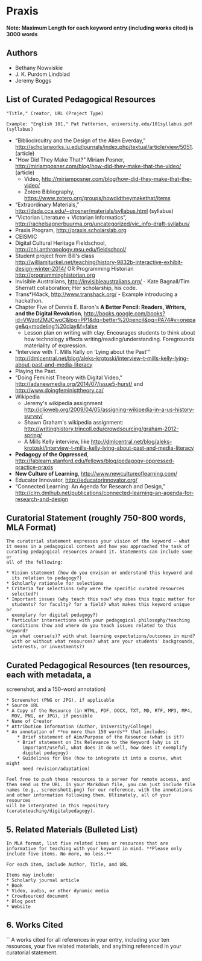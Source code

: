 # Praxis

**Note: Maximum Length for each keyword entry (including works cited) is
3000 words**

## Authors

* Bethany Nowviskie
* J. K. Purdom Lindblad
* Jeremy Boggs

## List of Curated Pedagogical Resources

```
"Title," Creator, URL (Project Type)

Example: "English 101," Pat Patterson, university.edu/101syllabus.pdf (syllabus)
```

* “Bibliocircuitry and the Design of the Alien Everday,”
  http://scholarworks.iu.edu/journals/index.php/textual/article/view/5051.
  (article)
* "How Did They Make That?" Miriam Posner,
  http://miriamposner.com/blog/how-did-they-make-that-the-video/
  (article)
  * Video,
    http://miriamposner.com/blog/how-did-they-make-that-the-video/
  * Zotero Bibliography,
    https://www.zotero.org/groups/howdidtheymakethat/items
* “Extraordinary Materials,”
  http://dada.cca.edu/~drosner/materials/syllabus.html (syllabus)
* “Victorian Literature + Victorian Informatics”,
  http://rachelsagnerbuurma.org/uncategorized/vic_info-draft-syllabus/
* Praxis Program, http://praxis.scholarslab.org
* CEISMIC
* Digital Cultural Heritage Fieldschool,
  http://chi.anthropology.msu.edu/fieldschool/
* Student project from Bill's class
  http://williamjturkel.net/teaching/history-9832b-interactive-exhibit-design-winter-2014/
  OR Programming Historian http://programminghistorian.org
* Invisible Australians, http://invisibleaustralians.org/ - Kate
  Bagnall/Tim Sherratt collaboration; Her scholarship, his code.
* Trans*H4ack, http://www.transhack.org/  - Example introducing a
  hackathon.
* Chapter Five of Dennis E. Baron's **A Better Pencil: Readers, Writers,
  and the Digital Revolution**,
  http://books.google.com/books?id=VWzgtZMJCwgC&lpg=PP1&dq=better%20pencil&pg=PA74#v=onepage&q=modeling%20clay&f=false
  * Lesson plan on writing with clay. Encourages students to think about
    how technology affects writing/reading/understanding. Foregrounds
    materiality of expression.
* “Interview with T. Mills Kelly on ‘Lying about the Past’”
  http://dmlcentral.net/blog/aleks-krotoski/interview-t-mills-kelly-lying-about-past-and-media-literacy
* Playing the Past.
* “Doing Feminist Theory with Digital Video,”
  http://adanewmedia.org/2014/07/issue5-hurst/ and
  http://www.doingfeministtheory.ca/
* Wikipedia
  * Jeremy's wikipedia assignment
    http://clioweb.org/2009/04/05/assigning-wikipedia-in-a-us-history-survey/
  * Shawn Graham's wikipedia assignment:
    http://writinghistory.trincoll.edu/crowdsourcing/graham-2012-spring/
  * A Mills Kelly interview, like
    http://dmlcentral.net/blog/aleks-krotoski/interview-t-mills-kelly-lying-about-past-and-media-literacy
* **Pedagogy of the Oppressed**,
  http://fablearn.stanford.edu/fellows/blog/pedagogy-oppressed-practice-praxis
* **New Culture of Learning**, http://www.newcultureoflearning.com/
* Educator Innovator, http://educatorinnovator.org/
* “Connected Learning: An Agenda for Research and Design,”
  http://clrn.dmlhub.net/publications/connected-learning-an-agenda-for-research-and-design

## Curatorial Statement (roughly 750-800 words, MLA Format)

```
The curatorial statement expresses your vision of the keyword — what
it means in a pedagogical context and how you approached the task of
curating pedagogical resources around it. Statements can include some or
all of the following:

* Vision statement (how do you envison or understand this keyword and
  its relation to pedagogy?)
* Scholarly rationale for selections
* Criteria for selections (why were the specific curated resources
  selected?)
* Important issues (why teach this now? why does this topic matter for
  students? for faculty? for a field? what makes this keyword unique or
  exemplary for digital pedagogy?)
* Particular intersections with your pedagogical philosophy/teaching
  conditions (how and where do you teach issues related to this keyword?
  in what course(s)? with what learning expectations/outcomes in mind?
  with or without what resources? what are your students' backgrounds,
  interests, or investments?)
  ```

## Curated Pedagogical Resources (ten resources, each with metadata, a
screenshot, and a 150-word annotation)

```
* Screenshot (PNG or JPG), if applicable
* Source URL
* A Copy of the Resource (in HTML, PDF, DOCX, TXT, MD, RTF, MP3, MP4,
  MOV, PNG, or JPG), if possible
* Name of Creator
* Attribution Information (Author, University/College)
* An annotation of **no more than 150 words** that includes:
    * Brief statement of Aim/Purpose of the Resource (what is it?)
    * Brief statement on Its Relevance to the Keyword (why is it
      important/useful, what does it do well, how does it exemplify
      digital pedagogy)
    * Guidelines for Use (how to integrate it into a course, what might
      need revision/adaptation)

Feel free to push these resources to a server for remote access, and
then send us the URL. In your Markdown file, you can just include file
names (e.g., screenshot1.png) for our reference, with the annotations
and other information following them. Ultimately, all of your resources
will be intergrated in this repository (curateteaching/digitalpedagogy).
```

## 5. Related Materials (Bulleted List)

```
In MLA format, list five related items or resources that are
informative for teaching with your keyword in mind. **Please only
include five items. No more, no less.**

For each item, include Author, Title, and URL

Items may include:
* Scholarly journal article
* Book
* Video, audio, or other dynamic media
* Crowdsourced document
* Blog post
* Website
```

## 6. Works Cited

``
A works cited for all references in your entry, including your ten
resources, your five related materials, and anything referenced in your
curatorial statement.
```
